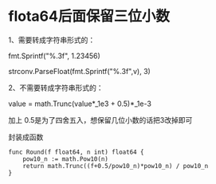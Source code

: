 # flota64后面保留三位小数

1、需要转成字符串形式的：

fmt.Sprintf\("%.3f", 1.23456\)

strconv.ParseFloat\(fmt.Sprintf\("%.3f",v\), 3\)

2、不需要转成字符串形式的：

value = math.Trunc\(value\*_1e3 + 0.5\)\*_1e-3

加上 0.5是为了四舍五入，想保留几位小数的话把3改掉即可

封装成函数

```text
func Round(f float64, n int) float64 {
    pow10_n := math.Pow10(n)
    return math.Trunc((f+0.5/pow10_n)*pow10_n) / pow10_n
}
```

